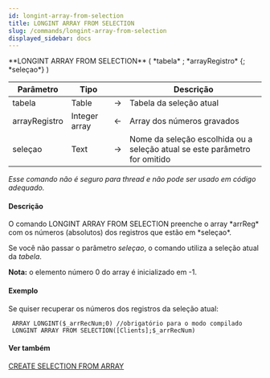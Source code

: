 ```yaml
---
id: longint-array-from-selection
title: LONGINT ARRAY FROM SELECTION
slug: /commands/longint-array-from-selection
displayed_sidebar: docs
---
```


<!--REF #_command_.LONGINT ARRAY FROM SELECTION.Syntax-->**LONGINT ARRAY FROM SELECTION** ( *tabela* ; *arrayRegistro* {; *seleçao*} )<!-- END REF-->
<!--REF #_command_.LONGINT ARRAY FROM SELECTION.Params-->
| Parâmetro | Tipo |  | Descrição |
| --- | --- | --- | --- |
| tabela | Table | &#8594;  | Tabela da seleção atual |
| arrayRegistro | Integer array | &#8592; | Array dos números gravados |
| seleçao | Text | &#8594;  | Nome da seleção escolhida ou a seleção atual se este parâmetro for omitido |

<!-- END REF-->

*Esse comando não é seguro para thread e não pode ser usado em código adequado.*


#### Descrição 

<!--REF #_command_.LONGINT ARRAY FROM SELECTION.Summary-->O comando LONGINT ARRAY FROM SELECTION preenche o array *arrReg* com os números (absolutos) dos registros que estão em *seleçao*.<!-- END REF-->

Se você não passar o parâmetro *seleçao*, o comando utiliza a seleção atual da *tabela*. 

**Nota:** o elemento número 0 do array é inicializado em -1.

#### Exemplo 

Se quiser recuperar os números dos registros da seleção atual:

```4d
 ARRAY LONGINT($_arrRecNum;0) //obrigatório para o modo compilado
 LONGINT ARRAY FROM SELECTION([Clients];$_arrRecNum)
```

#### Ver também 

[CREATE SELECTION FROM ARRAY](create-selection-from-array.md)  